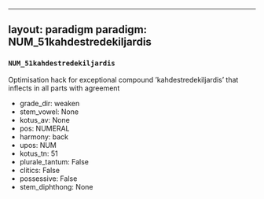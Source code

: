 
---
layout: paradigm
paradigm: NUM_51kahdestredekiljardis
---
### ` NUM_51kahdestredekiljardis `

Optimisation hack for exceptional compound ’kahdestredekiljardis’ that inflects in all parts with agreement
* grade_dir: weaken
* stem_vowel: None
* kotus_av: None
* pos: NUMERAL
* harmony: back
* upos: NUM
* kotus_tn: 51
* plurale_tantum: False
* clitics: False
* possessive: False
* stem_diphthong: None
